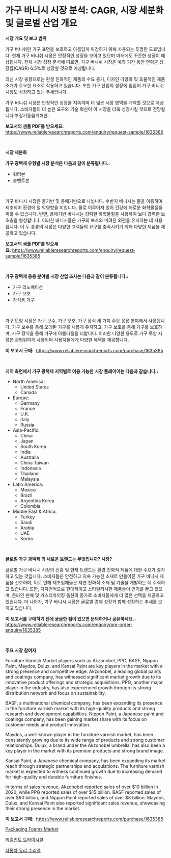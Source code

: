 <p><h1>가구 바니시 시장 분석: CAGR, 시장 세분화 및 글로벌 산업 개요</h1></p><p><strong>시장 개요 및 보고 범위</strong></p>
<p><p>가구 버니쉬란 가구 표면을 보호하고 아름답게 마감하기 위해 사용되는 투명한 도료입니다. 현재 가구 버니쉬 시장은 안정적인 성장을 보이고 있으며 미래에도 꾸준한 성장이 예상됩니다. 전체 시장 성장 분석에 따르면, 가구 버니쉬 시장은 예측 기간 동안 연평균 성장률(CAGR) 6.5%로 성장할 것으로 예상됩니다.</p><p>최신 시장 동향으로는 환경 친화적인 제품의 수요 증가, 디자인 다양화 및 효율적인 제품 소개가 주요한 요소로 작용하고 있습니다. 또한 가구 산업의 성장에 힘입어 가구 버니쉬 시장도 성장하고 있는 추세입니다.</p><p>가구 버니쉬 시장은 안정적인 성장을 지속하며 더 넓은 시장 영역을 개척할 것으로 예상됩니다. 소비자들의 더 높은 요구와 기술 혁신이 이 시장을 더욱 성장시킬 것으로 전망됩니다.부장기동을위해한.</p></p>
<p><strong>보고서의 샘플 PDF를 받으세요:</strong> <a href="https://www.reliableresearchreports.com/enquiry/request-sample/1635385">https://www.reliableresearchreports.com/enquiry/request-sample/1635385</a></p>
<p>&nbsp;</p>
<p><strong>시장 세분화</strong></p>
<p><strong>가구 광택제 유형별 시장 분석은 다음과 같이 분류됩니다.:</strong></p>
<p><ul><li>워터본</li><li>솔벤트본</li></ul></p>
<p>&nbsp;</p>
<p><p>가구 바니시 시장은 물기반 및 용매기반으로 나뉩니다. 수반지 베니시는 물을 이용하여 제조되어 환경에 덜 악영향을 미칩니다. 물로 이루어져 있어 건강에 해로운 화학물질을 피할 수 있습니다. 반면, 용매기반 바니시는 강력한 화학물질을 사용하여 보다 강력한 보호층을 형성합니다. 이러한 바니시들은 가구의 보호와 미려한 외관을 유지하는 데 사용됩니다. 이 두 종류의 시장은 다양한 고객들의 요구를 충족시키기 위해 다양한 제품을 제공하고 있습니다.</p></p>
<p><strong>보고서의 샘플 PDF를 받으세요:</strong>&nbsp;<a href="https://www.reliableresearchreports.com/enquiry/request-sample/1635385">https://www.reliableresearchreports.com/enquiry/request-sample/1635385</a></p>
<p>&nbsp;</p>
<p><strong> 가구 광택제 응용 분야별 시장 산업 조사는 다음과 같이 분류됩니다.:</strong></p>
<p><ul><li>가구 리노베이션</li><li>가구 보호</li><li>장식용 가구</li></ul></p>
<p>&nbsp;</p>
<p><p>가구 토양 시장은 가구 보수, 가구 보호, 가구 장식 세 가지 주요 응용 분야에서 사용됩니다. 가구 보수를 통해 오래된 가구를 새롭게 유지하고, 가구 보호를 통해 가구를 보호하며, 가구 장식을 통해 가구에 아름다움을 더합니다. 이러한 다양한 용도로 가구 토양 시장은 광범위하게 사용되며 사용자들에게 다양한 혜택을 제공합니다.</p></p>
<p><strong>이 보고서 구매:</strong>&nbsp; <a href="https://www.reliableresearchreports.com/purchase/1635385">https://www.reliableresearchreports.com/purchase/1635385</a></p>
<p>&nbsp;</p>
<p><strong>지역 측면에서 가구 광택제 지역별로 이용 가능한 시장 플레이어는 다음과 같습니다.:</strong></p>
<p><ul>
    <li>
        North America:
        <ul>
            <li>United States</li>
            <li>Canada</li>
        </ul>
    </li>
    <li>
        Europe:
        <ul>
            <li>Germany</li>
            <li>France</li>
            <li>U.K.</li>
            <li>Italy</li>
            <li>Russia</li>
        </ul>
    </li>
    <li>
        Asia-Pacific:
        <ul>
            <li>China</li>
            <li>Japan</li>
            <li>South Korea</li>
            <li>India</li>
            <li>Australia</li>
            <li>China Taiwan</li>
            <li>Indonesia</li>
            <li>Thailand</li>
            <li>Malaysia</li>
        </ul>
    </li>
    <li>
        Latin America:
        <ul>
            <li>Mexico</li>
            <li>Brazil</li>
            <li>Argentina Korea</li>
            <li>Colombia</li>
        </ul>
    </li>
    <li>
        Middle East & Africa:
        <ul>
            <li>Turkey</li>
            <li>Saudi</li>
            <li>Arabia</li>
            <li>UAE</li>
            <li>Korea</li>
        </ul>
    </li>
    </ul></p>
<p>&nbsp;</p>
<p><strong>글로벌 가구 광택제 의 새로운 트렌드는 무엇입니까? 시장?</strong></p>
<p><p>글로벌 가구 바니시 시장의 신흥 및 현재 트렌드는 환경 친화적 제품에 대한 수요가 증가하고 있는 것입니다. 소비자들은 안전하고 지속 가능한 소재로 만들어진 가구 바니시 제품을 선호하며, 이로 인해 제조업체들은 자연 친화적 소재 및 기술을 개발하는 데 주력하고 있습니다. 또한, 디자인적으로 현대적이고 스타일리시한 제품들이 인기를 끌고 있으며, 온라인 판매 및 커스터마이징 옵션의 증가로 소비자들에게 더 많은 선택을 제공하고 있습니다. 더 나아가, 가구 바니시 시장은 글로벌 경제 성장과 함께 성장하는 추세를 보이고 있습니다.</p></p>
<p><strong>이 보고서를 구매하기 전에 궁금한 점이 있으면 문의하거나 공유하세요.</strong>- <a href="https://www.reliableresearchreports.com/enquiry/pre-order-enquiry/1635385">https://www.reliableresearchreports.com/enquiry/pre-order-enquiry/1635385</a></p>
<p>&nbsp;</p>
<p><strong>주요 시장 참여자</strong></p>
<p><p>Furniture Varnish Market players such as Akzonobel, PPG, BASF, Nippon Paint, Maydos, Dulux, and Kansai Paint are key players in the market with a strong presence and competitive edge. Akzonobel, a leading global paints and coatings company, has witnessed significant market growth due to its innovative product offerings and strategic acquisitions. PPG, another major player in the industry, has also experienced growth through its strong distribution network and focus on sustainability.</p><p>BASF, a multinational chemical company, has been expanding its presence in the furniture varnish market with its high-quality products and strong research and development capabilities. Nippon Paint, a Japanese paint and coatings company, has been gaining market share with its focus on customer needs and product innovation.</p><p>Maydos, a well-known player in the furniture varnish market, has been consistently growing due to its wide range of products and strong customer relationships. Dulux, a brand under the Akzonobel umbrella, has also been a key player in the market with its premium products and strong brand image.</p><p>Kansai Paint, a Japanese chemical company, has been expanding its market reach through strategic partnerships and acquisitions. The furniture varnish market is expected to witness continued growth due to increasing demand for high-quality and durable furniture finishes.</p><p>In terms of sales revenue, Akzonobel reported sales of over $10 billion in 2020, while PPG reported sales of over $15 billion. BASF reported sales of over $60 billion, and Nippon Paint reported sales of over $8 billion. Maydos, Dulux, and Kansai Paint also reported significant sales revenue, showcasing their strong presence in the market.</p></p>
<p><strong>이 보고서 구매:</strong>&nbsp;&nbsp;<a href="https://www.reliableresearchreports.com/purchase/1635385">https://www.reliableresearchreports.com/purchase/1635385</a></p>
<p><p><a href="https://valiant-lunge-8fe.notion.site/Packaging-Foams-Market-Offers-Provide-Insightful-Data-for-the-Time-Period-from-2024-to-2031-and-also-6490686df1494c348fa9d8b224c1323f">Packaging Foams Market</a></p><p><a href="https://github.com/CorEmtymerich56566/Market-Research-Report-List-1/blob/main/93623117094.md">리컴번트 트라이시클</a></p><p><a href="https://github.com/akzkkws047661437/Market-Research-Report-List-1/blob/main/66346237095.md">자동차 유리 수리액</a></p></p>
